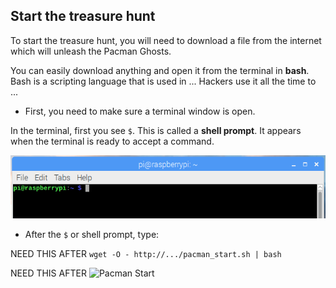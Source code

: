 ## Start the treasure hunt

To start the treasure hunt, you will need to download a file from the internet which will unleash the Pacman Ghosts.

You can easily download anything and open it from the terminal in **bash**. Bash is a scripting language that is used in ...
Hackers use it all the time to ...

+ First, you need to make sure a terminal window is open.

In the terminal, first you see `$`. This is called a **shell prompt**. It appears when the terminal is ready to accept a command.

![Shell Prompt](images/shellprompt.png)

+ After the `$` or shell prompt, type:

NEED THIS AFTER `wget -O - http://.../pacman_start.sh | bash`

NEED THIS AFTER ![Pacman Start](images/pacmanstart.png)

